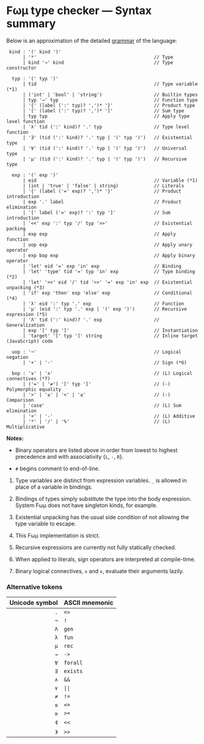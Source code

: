 # Fωμ type checker &mdash; Syntax summary

Below is an approximation of the detailed
[grammar](src/main/FomParser/Grammar.mly) of the language:

```g4
 kind : '(' kind ')'
      | '*'                                           // Type
      | kind '→' kind                                 // Type constructor

  typ : '(' typ ')'
      | tid                                           // Type variable (*1)
      | ('int' | 'bool' | 'string')                   // Builtin types
      | typ '→' typ                                   // Function type
      | '{' (label (':' typ)? ',')* '}'               // Product type
      | '[' (label (':' typ)? ',')* ']'               // Sum type
      | typ typ                                       // Apply type level function
      | 'λ' tid (':' kind)? '.' typ                   // Type level function
      | '∃' (tid (':' kind)? '.' typ | '(' typ ')')   // Existential type
      | '∀' (tid (':' kind)? '.' typ | '(' typ ')')   // Universal type
      | 'μ' (tid (':' kind)? '.' typ | '(' typ ')')   // Recursive type

  exp : '(' exp ')'
      | eid                                           // Variable (*1)
      | (int | 'true' | 'false' | string)             // Literals
      | '{' (label ('=' exp)? ',')* '}'               // Product introduction
      | exp '.' label                                 // Product elimination
      | '[' label ('=' exp)? ':' typ ']'              // Sum introduction
      | '<<' exp ':' typ '/' typ '>>'                 // Existential packing
      | exp exp                                       // Apply function
      | uop exp                                       // Apply unary operator
      | exp bop exp                                   // Apply binary operator
      | 'let' eid '=' exp 'in' exp                    // Binding
      | 'let' 'type' tid '=' typ 'in' exp             // Type binding (*2)
      | 'let' '<<' eid '/' tid '>>' '=' exp 'in' exp  // Existential unpacking (*3)
      | 'if' exp 'then' exp 'else' exp                // Conditional (*4)
      | 'λ' eid ':' typ '.' exp                       // Function
      | 'μ' (eid ':' typ '.' exp | '(' exp ')')       // Recursive expression (*5)
      | 'Λ' tid (':' kind)? '.' exp                   // Generalization
      | exp '[' typ ']'                               // Instantiation
      | 'target' '[' typ ']' string                   // Inline target (JavaScript) code

  uop : '¬'                                           // Logical negation
      | '+' | '-'                                     // Sign (*6)

  bop : '∨' | '∧'                                     // (L) Logical connectives (*7)
      | ('=' | '≠') '[' typ ']'                       // (-) Polymorphic equality
      | '>' | '≥' | '<' | '≤'                         // (-) Comparison
      | 'case'                                        // (L) Sum elimination
      | '+' | '-'                                     // (L) Additive
      | '*' | '/' | '%'                               // (L) Multiplicative
```

**Notes:**

- Binary operators are listed above in order from lowest to highest precedence
  and with associativity {`L`, `-`, `R`}.

- `#` begins comment to end-of-line.

1. Type variables are distinct from expression variables. `_` is allowed in
   place of a variable in bindings.

2. Bindings of types simply substitute the type into the body expression. System
   Fωμ does not have singleton kinds, for example.

3. Existential unpacking has the usual side condition of not allowing the type
   variable to escape.

4. This Fωμ implementation is strict.

5. Recursive expressions are currently not fully statically checked.

6. When applied to literals, sign operators are interpreted at compile-time.

7. Binary logical connectives, `∧` and `∨`, evaluate their arguments lazily.

### Alternative tokens

| Unicode symbol | ASCII mnemonic            |
| -------------: | :------------------------ |
|            `.` | `=>`                      |
|            `¬` | `!`                       |
|            `Λ` | `gen`                     |
|            `λ` | `fun`                     |
|            `μ` | `rec`                     |
|            `→` | `->`                      |
|            `∀` | `forall`                  |
|            `∃` | `exists`                  |
|            `∧` | `&&`                      |
|            `∨` | <code>&#124;&#124;</code> |
|            `≠` | `!=`                      |
|            `≤` | `<=`                      |
|            `≥` | `>=`                      |
|           `《` | `<<`                      |
|           `》` | `>>`                      |
